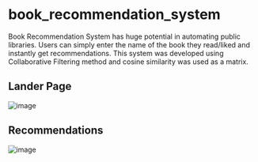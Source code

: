 # book_recommendation_system
Book Recommendation System has huge potential in automating public libraries. Users can simply enter the name of the book they read/liked and instantly get recommendations.
This system was developed using Collaborative Filtering method and cosine similarity was used as a matrix.

## Lander Page
![image](https://github.com/yav1327/book_recommendation_system/assets/59108369/f1bac390-7ab1-4498-907f-e1da80bdb8db)

## Recommendations
![image](https://github.com/yav1327/book_recommendation_system/assets/59108369/33fda663-d5da-470a-9378-c4712796aae2)
